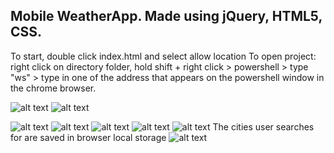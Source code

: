 ## Mobile WeatherApp.  Made using jQuery, HTML5, CSS.   

To start, double click index.html and select allow location
To open project: right click on directory folder, hold shift + right click > powershell > type "ws" > type in one of the address that appears on the powershell window in the chrome browser.  

![alt text](https://i.imgur.com/CeOurzG.png)
![alt text](https://i.imgur.com/KjRKMRk.png)

![alt text](https://i.imgur.com/1Qfy8UZ.png)
![alt text](https://i.imgur.com/tfHoi0S.png)
![alt text](https://i.imgur.com/IT66cSU.png)
![alt text](https://i.imgur.com/u4OkOq0.png)
![alt text](https://i.imgur.com/JrwgzPR.png)
The cities user searches for are saved in browser local storage
![alt text](https://i.imgur.com/CjO5JLT.png)
